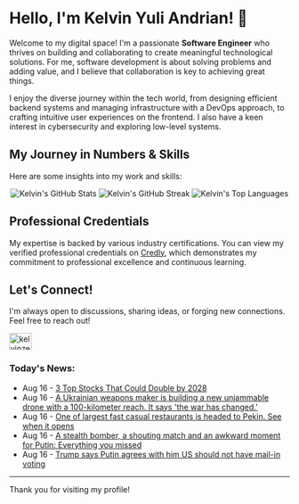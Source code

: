 # Hello, I'm Kelvin Yuli Andrian! 👋

Welcome to my digital space! I'm a passionate **Software Engineer** who thrives on building and collaborating to create meaningful technological solutions. For me, software development is about solving problems and adding value, and I believe that collaboration is key to achieving great things.

I enjoy the diverse journey within the tech world, from designing efficient backend systems and managing infrastructure with a DevOps approach, to crafting intuitive user experiences on the frontend. I also have a keen interest in cybersecurity and exploring low-level systems.

## My Journey in Numbers & Skills

Here are some insights into my work and skills:

<p align="center">
  <img src="https://github-readme-stats.vercel.app/api?username=kelvinzer0&show_icons=true&theme=radical" alt="Kelvin's GitHub Stats" />
  <img src="https://github-readme-streak-stats.herokuapp.com/?user=kelvinzer0&theme=radical" alt="Kelvin's GitHub Streak" />
  <img src="https://github-readme-stats.vercel.app/api/top-langs/?username=kelvinzer0&layout=compact&theme=radical" alt="Kelvin's Top Languages" />
</p>

## Professional Credentials

My expertise is backed by various industry certifications. You can view my verified professional credentials on [Credly](https://www.credly.com/users/kelvin-yuli-andrian/badges), which demonstrates my commitment to professional excellence and continuous learning.

## Let's Connect!

I'm always open to discussions, sharing ideas, or forging new connections. Feel free to reach out!

<p align="left">
    <a href="https://linkedin.com/in/kelvinzero" target="blank"><img align="center" src="https://cdn.jsdelivr.net/npm/simple-icons@3.0.1/icons/linkedin.svg" alt="kelvinzero" height="30" width="40" /></a>
</p>

### Today's News:

<!-- feed start -->
- Aug 16 - [3 Top Stocks That Could Double by 2028](https://finance.yahoo.com/news/3-top-stocks-could-double-120000313.html)
- Aug 16 - [A Ukrainian weapons maker is building a new unjammable drone with a 100-kilometer reach. It says 'the war has changed.'](https://www.yahoo.com/news/articles/ukrainian-weapons-maker-building-unjammable-110901176.html)
- Aug 16 - [One of largest fast casual restaurants is headed to Pekin. See when it opens](https://www.yahoo.com/news/articles/one-largest-fast-casual-restaurants-083429340.html)
- Aug 16 - [A stealth bomber, a shouting match and an awkward moment for Putin: Everything you missed](https://www.yahoo.com/news/articles/stealth-bomber-shouting-match-awkward-082418020.html)
- Aug 16 - [Trump says Putin agrees with him US should not have mail-in voting](https://www.yahoo.com/news/articles/trump-says-putin-agrees-him-043119727.html)
<!-- feed end -->

---

Thank you for visiting my profile!